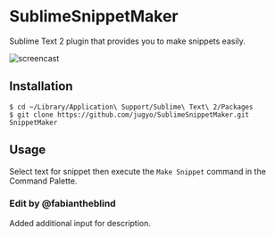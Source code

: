 SublimeSnippetMaker
========

Sublime Text 2 plugin that provides you to make snippets easily.

![screencast](https://raw.github.com/jugyo/SublimeSnippetMaker/master/screencast.gif)

## Installation

```
$ cd ~/Library/Application\ Support/Sublime\ Text\ 2/Packages
$ git clone https://github.com/jugyo/SublimeSnippetMaker.git SnippetMaker
```

## Usage

Select text for snippet then execute the `Make Snippet` command in the Command Palette.  

### Edit by @fabiantheblind

Added additional input for description.
